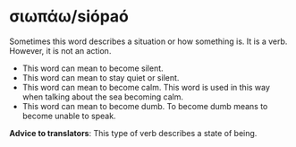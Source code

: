 # σιωπάω/siópaó
Sometimes this word describes a situation or how something is. It is a verb. However, it is not an action. 

* This word can mean to become silent. 
* This word can mean to stay quiet or silent. 
* This word can mean to become calm. This word is used in this way when talking about the sea becoming calm.
* This word can mean to become dumb. To become dumb means to become unable to speak.

**Advice to translators**: This type of verb describes a state of being.

